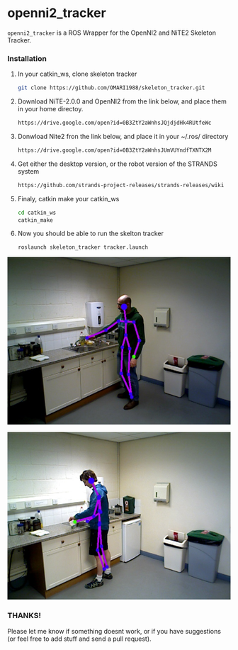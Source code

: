 openni2_tracker
===============

`openni2_tracker` is a ROS Wrapper for the OpenNI2 and NiTE2 Skeleton Tracker. 

### Installation
1. In your catkin_ws, clone skeleton tracker

    ```bash
    git clone https://github.com/OMARI1988/skeleton_tracker.git
    ```
    
2. Download NiTE-2.0.0 and OpenNI2 from the link below, and place them in your home directoy.

    ```bash
    https://drive.google.com/open?id=0B3ZtY2aWnhsJQjdjdHk4RUtfeWc
    ```
    
3. Donwload Nite2 fron the link below, and place it in your ~/.ros/ directory

    ```bash
    https://drive.google.com/open?id=0B3ZtY2aWnhsJUmVUYndfTXNTX2M
    ```

4. Get either the desktop version, or the robot version of the STRANDS system

    ```bash
    https://github.com/strands-project-releases/strands-releases/wiki
    ```
    
5. Finaly, catkin make your catkin_ws

    ```bash
    cd catkin_ws
    catkin_make
    ```
    
6. Now you should be able to run the skelton tracker

    ```bash
    roslaunch skeleton_tracker tracker.launch
    ```


![marker](https://raw.githubusercontent.com/OMARI1988/skeleton_tracker/master/images/ex_1.jpg)

![marker](https://raw.githubusercontent.com/OMARI1988/skeleton_tracker/master/images/ex_2.jpg)

### THANKS!
Please let me know if something doesnt work, or if you have suggestions (or feel free to add stuff and send a pull request).
